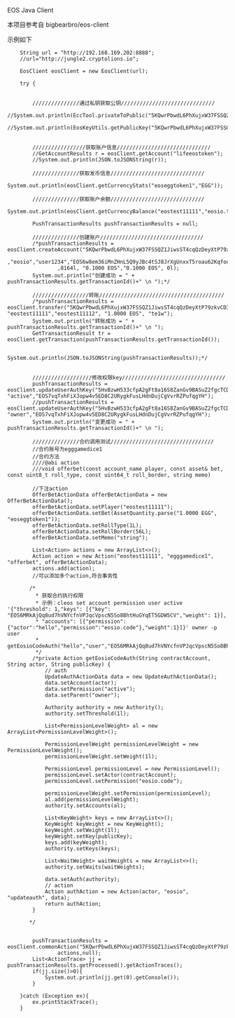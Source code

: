 EOS Java Client

本项目参考自 bigbearbro/eos-client

示例如下

        String url = "http://192.168.169.202:8888";
        //url="http://jungle2.cryptolions.io";
        
        EosClient eosClient = new EosClient(url);

        try {


            ///////////////通过私钥获取公钥//////////////////////////////
            //System.out.println(EccTool.privateToPublic("5KQwrPbwdL6PhXujxW37FSSQZ1JiwsST4cqQzDeyXtP79zkvCD3"));
            //System.out.println(EosKeyUtils.getPublicKey("5KQwrPbwdL6PhXujxW37FSSQZ1JiwsST4cqQzDeyXtP79zkvCD3"));


            /////////////////获取账户信息//////////////////////////////
            //GetAccountResults r = eosClient.getAccount("lifeeostoken");
            //System.out.println(JSON.toJSONString(r));

            ///////////////获取发币信息//////////////////////////////
            System.out.println(eosClient.getCurrencyStats("eoseggtoken1","EGG"));

            ///////////////获取账户余额//////////////////////////////
            System.out.println(eosClient.getCurrencyBalance("eostest11111","eosio.token","EOS"));

            PushTransactionResults pushTransactionResults = null;

            ///////////////创建账户/////////////////////////////////
            /*pushTransactionResults = eosClient.createAccount("5KQwrPbwdL6PhXujxW37FSSQZ1JiwsST4cqQzDeyXtP79zkvCD3"
                    ,"eosio","user1234","EOS6w8em36iMnZHnL5Q9yJBc4tSJ8JrXgUnxxT5roau62Kqfou6GX","EOS6w8em36iMnZHnL5Q9yJBc4tSJ8JrXgUnxxT5roau62Kqfou6GX"
                    ,8164l, "0.1000 EOS","0.1000 EOS", 0l);
            System.out.println("创建成功 = " + pushTransactionResults.getTransactionId()+" \n ");*/

            //////////////////转账////////////////////////////////////////
            /*pushTransactionResults = eosClient.transfer("5KQwrPbwdL6PhXujxW37FSSQZ1JiwsST4cqQzDeyXtP79zkvCD3","eosio.token", "eostest11111","eostest11112", "1.0000 EOS", "te1w");
            System.out.println("转账成功 = " + pushTransactionResults.getTransactionId()+" \n ");
            GetTransactionResult tr = eosClient.getTransaction(pushTransactionResults.getTransactionId());

            System.out.println(JSON.toJSONString(pushTransactionResults));*/

            
            ///////////////////修改权限key/////////////////////////////////
            pushTransactionResults = eosClient.updateUserAuthKey("5HvBzwH533cfpA2gFt8a16S8ZanGv9BASuZ2fgcTCD6ASs8ktUY","user1", "active","EOS7vqTxhFiXJopw4v5ED8C2URygkFusLHdnDujCgVvrRZPufqgYH");
            //pushTransactionResults = eosClient.updateUserAuthKey("5HvBzwH533cfpA2gFt8a16S8ZanGv9BASuZ2fgcTCD6ASs8ktUY","user1", "owner","EOS7vqTxhFiXJopw4v5ED8C2URygkFusLHdnDujCgVvrRZPufqgYH");
            System.out.println("变更成功 = " + pushTransactionResults.getTransactionId()+" \n ");

            ///////////////合约调用测试/////////////////////////////////
            //合约账号为egggamedice1
            //合约方法
            ////@abi action
            ///void offerbet(const account_name player, const asset& bet, const uint8_t roll_type, const uint64_t roll_border, string memo)
            
            //下注action
            OfferBetActionData offerBetActionData = new OfferBetActionData();
            offerBetActionData.setPlayer("eostest11111");
            offerBetActionData.setBet(AssetQuantity.parse("1.0000 EGG", "eoseggtoken1"));
            offerBetActionData.setRollType(1L);
            offerBetActionData.setRollBorder(56L);
            offerBetActionData.setMemo("string");

            List<Action> actions = new ArrayList<>();
            Action action = new Action("eostest11111", "egggamedice1", "offerbet", offerBetActionData);
            actions.add(action);
            //可以添加多个action,符合事务性
            
           /*
           	 * 获取合约执行权限
           	 * 示例：cleos set account permission user active '{"threshold": 1,"keys": [{"key": "EOS6MRkAjQq8ud7hVNYcfnVPJqcVpscN5So8BhtHuGYqET5GDW5CV","weight": 1}],
           	 * "accounts": [{"permission":{"actor":"hello","permission":"eosio.code"},"weight":1}]}' owner -p user
           	 * getEosioCodeAuth("hello","user","EOS6MRkAjQq8ud7hVNYcfnVPJqcVpscN5So8BhtHuGYqET5GDW5CV")
           	 */
           	/*private Action getEosioCodeAuth(String contractAccount, String actor, String publicKey) {
           		// auth
           		UpdateAuthActionData data = new UpdateAuthActionData();
           		data.setAccount(actor);
           		data.setPermission("active");
           		data.setParent("owner");
           
           		Authority authority = new Authority();
           		authority.setThreshold(1l);
           
           		List<PermissionLevelWeight> al = new ArrayList<PermissionLevelWeight>();
           
           		PermissionLevelWeight permissionLevelWeight = new PermissionLevelWeight();
           		permissionLevelWeight.setWeight(1l);
           
           		PermissionLevel permissionLevel = new PermissionLevel();
           		permissionLevel.setActor(contractAccount);
           		permissionLevel.setPermission("eosio.code");
           
           		permissionLevelWeight.setPermission(permissionLevel);
           		al.add(permissionLevelWeight);
           		authority.setAccounts(al);
           
           		List<KeyWeight> keys = new ArrayList<>();
           		KeyWeight keyWeight = new KeyWeight();
           		keyWeight.setWeight(1l);
           		keyWeight.setKey(publicKey);
           		keys.add(keyWeight);
           		authority.setKeys(keys);
           
           		List<WaitWeight> waitWeights = new ArrayList<>();
           		authority.setWaits(waitWeights);
           
           		data.setAuth(authority);
           		// action
           		Action authAction = new Action(actor, "eosio", "updateauth", data);
           		return authAction;
           	}
           
           */


            pushTransactionResults = eosClient.commonAction("5KQwrPbwdL6PhXujxW37FSSQZ1JiwsST4cqQzDeyXtP79zkvCD3",
                    actions,null);
            List<ActionTrace> jj = pushTransactionResults.getProcessed().getActionTraces();
            if(jj.size()>0){
                System.out.println(jj.get(0).getConsole());
            }

        }catch (Exception ex){
            ex.printStackTrace();
        }